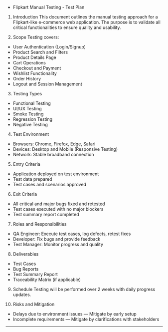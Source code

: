 * Flipkart Manual Testing - Test Plan
  
 1. Introduction
This document outlines the manual testing approach for a Flipkart-like e-commerce web application. The purpose is to validate all critical functionalities to ensure quality and usability.

 2. Scope
Testing covers:
- User Authentication (Login/Signup)
- Product Search and Filters
- Product Details Page
- Cart Operations
- Checkout and Payment
- Wishlist Functionality
- Order History
- Logout and Session Management

 3. Testing Types
- Functional Testing
- UI/UX Testing
- Smoke Testing
- Regression Testing
- Negative Testing

 4. Test Environment
- Browsers: Chrome, Firefox, Edge, Safari
- Devices: Desktop and Mobile (Responsive Testing)
- Network: Stable broadband connection

 5. Entry Criteria
- Application deployed on test environment
- Test data prepared
- Test cases and scenarios approved

 6. Exit Criteria
- All critical and major bugs fixed and retested
- Test cases executed with no major blockers
- Test summary report completed

 7. Roles and Responsibilities
- QA Engineer: Execute test cases, log defects, retest fixes
- Developer: Fix bugs and provide feedback
- Test Manager: Monitor progress and quality

 8. Deliverables
- Test Cases
- Bug Reports
- Test Summary Report
- Traceability Matrix (if applicable)

 9. Schedule
Testing will be performed over 2 weeks with daily progress updates.

 10. Risks and Mitigation
- Delays due to environment issues — Mitigate by early setup
- Incomplete requirements — Mitigate by clarifications with stakeholders

---

